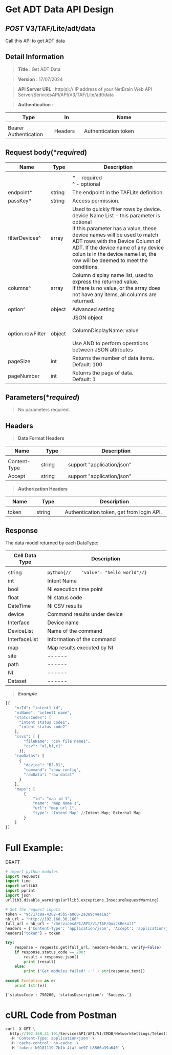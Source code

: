
# Get ADT Data API Design

## ***POST*** V3/TAF/Lite/adt/data
Call this API to get ADT data

## Detail Information

> **Title** : Get ADT Data<br>

> **Version** : 17/07/2024

> **API Server URL** : http(s):// IP address of your NetBrain Web API Server/ServicesAPI/API/V3/TAF/Lite/adt/data

> **Authentication** : 

|**Type**|**In**|**Name**|
|------|------|------|
|<img width=100/>|<img width=100/>|<img width=500/>|
|Bearer Authentication| Headers | Authentication token | 

## Request body(****required***)
|**Name**|**Type**|**Description**|
|------|------|------|
|<img width=100/>|<img width=100/>|<img width=500/>|
|||* - required<br />^ - optional|
|endpoint*|string|The endpoint in the TAFLite definition. |
|passKey*|string|Access permission. |
|filterDevices^|array|Used to quickly filter rows by device. </br>device Name List - this parameter is optional </br>If this parameter has a value, these device names will be used to match ADT rows with the Device Column of ADT. If the device name of any device colun is in the device name list, the row will be deemed to meet the conditions.|
|columns^|array|Column display name list, used to express the returned value. </br>If there is no value, or the array does not have any items, all columns are returned. |
|option^|object|Advanced setting|
|option.rowFilter	|object|JSON object <br /><br />ColumnDisplayName: value <br /><br />Use AND to perform operations between JSON attributes |
|pageSize|int|Returns the number of data items. </br>Default: 100|
|pageNumber|int|Returns the page of data. </br>Default: 1|


## Parameters(****required***)
>No parameters required.


## Headers

> **Data Format Headers**

|**Name**|**Type**|**Description**|
|------|------|------|
|<img width=100/>|<img width=100/>|<img width=500/>|
| Content-Type | string  | support "application/json" |
| Accept | string  | support "application/json" |

> **Authorization Headers**

|**Name**|**Type**|**Description**|
|------|------|------|
|<img width=100/>|<img width=100/>|<img width=500/>|
| token | string  | Authentication token, get from login API. |

## Response
The data model returned by each DataType:

|**Cell Data Type**|**Description**|
|------|------|
|<img width=100/>|<img width=500/>|
|string|````python{//    "value": "hello world"//}````|
|int|Intent Name|
|bool|NI execution time point|
|float|NI status code|
|DateTime|NI CSV results|
|device|Command results under device|
|Interface|Device name|
|DeviceList|Name of the command|
|InterfaceList|Information of the command|
|map|Map results executed by NI|
|site|------|
|path|------|
|NI|------|
|Dataset|------|



> ***Example***

```python
[{
    "niId": "intent1 id",
    "niName": "intent1 name",
    "statusCodes": [
      "intent status code1",
      "intent status code2"
    ],
    "csvs": [ {
        "fileName": "csv file name1", 
        "csv": "a1,b1,c1"
      }],
    "rawDatas": [
      {
        "device": "BJ-R1", 
        "command": "show config",
        "rawData": "raw data1"
      }
    ],
    "maps": [
        {
            "id": "map id 1",
            "name": "map Name 1",
            "url": "map url 1",
            "type": "Intent Map" //Intent Map; External Map
        }
    ]
}]
```

# Full Example:
DRAFT

```python
# import python modules 
import requests
import time
import urllib3
import pprint
import json
urllib3.disable_warnings(urllib3.exceptions.InsecureRequestWarning)

# Set the request inputs
token = "9c717c9a-4302-45b5-a068-2a3e9c4ea1a3"
nb_url = "http://192.168.30.166"
full_url = nb_url + "/ServicesAPI/API/V1/TAF/QuickResult"
headers = {'Content-Type': 'application/json', 'Accept': 'application/json'}
headers["token"] = token

try:
    response = requests.get(full_url, headers=headers, verify=False)
    if response.status_code == 200:
        result = response.json()
        print (result)
    else:
        print ("Get modules failed! - " + str(response.text))
    
except Exception as e:
    print (str(e)) 
```

    {'statusCode': 790200, 'statusDescription': 'Success.'}
    

# cURL Code from Postman

```python
curl -X GET \
  http://192.168.31.191/ServicesAPI/API/V1/CMDB/NetworkSettings/TelnetInfo/RefreshDeviceCount \
  -H 'Content-Type: application/json' \
  -H 'cache-control: no-cache' \ 
  -H 'token: b0181119-7b1b-4faf-be97-b8566a39a640' \
```